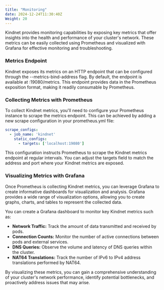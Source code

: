 ```yaml
---
title: "Monitoring"
date: 2024-12-24T11:30:40Z
Weight: 20
---
```


Kindnet provides monitoring capabilities by exposing key metrics that offer insights into the health and performance of your cluster's network. These metrics can be easily collected using Prometheus and visualized with Grafana for effective monitoring and troubleshooting.

### Metrics Endpoint

Kindnet exposes its metrics on an HTTP endpoint that can be configured through the --metrics-bind-address flag. By default, the endpoint is available at :19080/metrics. This endpoint provides data in the Prometheus exposition format, making it readily consumable by Prometheus.

### Collecting Metrics with Prometheus

To collect Kindnet metrics, you'll need to configure your Prometheus instance to scrape the metrics endpoint. This can be achieved by adding a new scrape configuration in your prometheus.yml file:

```yaml
scrape_configs:
  - job_name: 'kindnet'
    static_configs:
      - targets: ['localhost:19080']
```

This configuration instructs Prometheus to scrape the Kindnet metrics endpoint at regular intervals. You can adjust the targets field to match the address and port where your Kindnet metrics are exposed.

### Visualizing Metrics with Grafana

Once Prometheus is collecting Kindnet metrics, you can leverage Grafana to create informative dashboards for visualization and analysis. Grafana provides a wide range of visualization options, allowing you to create graphs, charts, and tables to represent the collected data.

You can create a Grafana dashboard to monitor key Kindnet metrics such as:

- **Network Traffic:** Track the amount of data transmitted and received by pods.
- **Connection Counts:** Monitor the number of active connections between pods and external services.
- **DNS Queries:** Observe the volume and latency of DNS queries within the cluster.
- **NAT64 Translations:** Track the number of IPv6 to IPv4 address translations performed by NAT64.

By visualizing these metrics, you can gain a comprehensive understanding of your cluster's network performance, identify potential bottlenecks, and proactively address issues that may arise.
